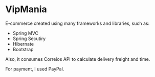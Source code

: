 # VipMania

E-commerce created using many frameworks and libraries, such as:
  - Spring MVC
  - Spring Secutiry
  - Hibernate
  - Bootstrap

Also, it consumes Correios API to calculate delivery freight and time.

For payment, I used PayPal.
